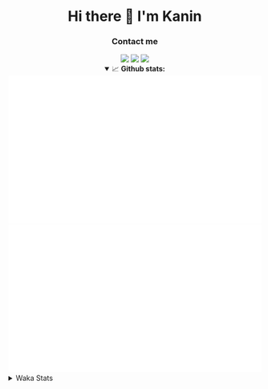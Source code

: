 <div align="center">
 <h1>Hi there 👋 I'm Kanin</h1>
 <h3>Contact me</h3>
 <a href="mailto:im@kanin.dev"><img src="https://img.shields.io/badge/gmail-%23D14836.svg?&style=for-the-badge&logo=gmail&logoColor=white"/></a>
 <a href="https://twitter.com/KaninDev"><img src="https://img.shields.io/badge/twitter-%231DA1F2.svg?&style=for-the-badge&logo=twitter&logoColor=white"/></a>
 <a href="https://www.linkedin.com/in/KaninDev"><img src="https://img.shields.io/badge/linkedin-%230077B5.svg?&style=for-the-badge&logo=linkedin&logoColor=white"/></a>
<details open>
  <summary>📈 <b>Github stats:</b></summary>
  <img src="https://github.com/Kanin/Kanin/blob/master/scripts/GitHubStats/generated/overview.svg"/>
  <img src="https://github.com/Kanin/Kanin/blob/master/scripts/GitHubStats/generated/languages.svg"/>
</details>
</div>

<details>
 <summary>Waka Stats</summary>

<!--START_SECTION:waka-->
![Code Time](http://img.shields.io/badge/Code%20Time-1%2C859%20hrs%203%20mins-blue)

![Profile Views](http://img.shields.io/badge/Profile%20Views-7-blue)

![Lines of code](https://img.shields.io/badge/From%20Hello%20World%20I%27ve%20Written-19%20Thousand%20lines%20of%20code-blue)

**🐱 My GitHub Data** 

> 🏆 240 Contributions in the Year 2022
 > 
> 📦 86.6 kB Used in GitHub's Storage 
 > 
> 🚫 Not Opted to Hire
 > 
> 📜 13 Public Repositories 
 > 
> 🔑 10 Private Repositories  
 > 
**I'm a Night 🦉** 

```text
🌞 Morning    95 commits     ████░░░░░░░░░░░░░░░░░░░░░   16.27% 
🌆 Daytime    160 commits    ██████░░░░░░░░░░░░░░░░░░░   27.4% 
🌃 Evening    203 commits    ████████░░░░░░░░░░░░░░░░░   34.76% 
🌙 Night      126 commits    █████░░░░░░░░░░░░░░░░░░░░   21.58%

```
📅 **I'm Most Productive on Sunday** 

```text
Monday       89 commits     ███░░░░░░░░░░░░░░░░░░░░░░   15.24% 
Tuesday      61 commits     ██░░░░░░░░░░░░░░░░░░░░░░░   10.45% 
Wednesday    84 commits     ███░░░░░░░░░░░░░░░░░░░░░░   14.38% 
Thursday     92 commits     ████░░░░░░░░░░░░░░░░░░░░░   15.75% 
Friday       62 commits     ██░░░░░░░░░░░░░░░░░░░░░░░   10.62% 
Saturday     92 commits     ████░░░░░░░░░░░░░░░░░░░░░   15.75% 
Sunday       104 commits    ████░░░░░░░░░░░░░░░░░░░░░   17.81%

```


📊 **This Week I Spent My Time On** 

```text
⌚︎ Time Zone: America/New_York

💬 Programming Languages: 
Python                   1 hr 39 mins        ███████████████████████░░   92.29% 
virtualenv               7 mins              █░░░░░░░░░░░░░░░░░░░░░░░░   6.67% 
YAML                     0 secs              ░░░░░░░░░░░░░░░░░░░░░░░░░   0.64% 
.env file                0 secs              ░░░░░░░░░░░░░░░░░░░░░░░░░   0.39%

🔥 Editors: 
PyCharm                  1 hr 48 mins        █████████████████████████   100.0%

🐱‍💻 Projects: 
BotBase.py               1 hr 48 mins        █████████████████████████   99.95% 
discord-py               0 secs              ░░░░░░░░░░░░░░░░░░░░░░░░░   0.03% 
Unknown Project          0 secs              ░░░░░░░░░░░░░░░░░░░░░░░░░   0.02%

💻 Operating System: 
Linux                    1 hr 48 mins        █████████████████████████   100.0%

```

**I Mostly Code in Python** 

```text
Python                   22 repos            ███████████████████░░░░░░   75.86% 
JavaScript               3 repos             ██░░░░░░░░░░░░░░░░░░░░░░░   10.34% 
Java                     2 repos             █░░░░░░░░░░░░░░░░░░░░░░░░   6.9% 
Kotlin                   1 repo              ░░░░░░░░░░░░░░░░░░░░░░░░░   3.45% 
HTML                     1 repo              ░░░░░░░░░░░░░░░░░░░░░░░░░   3.45%

```


**Timeline**

![Chart not found](https://raw.githubusercontent.com/Kanin/Kanin/master/charts/bar_graph.png) 


 Last Updated on 08/04/2022 20:37:41 UTC
<!--END_SECTION:waka-->
</details>
